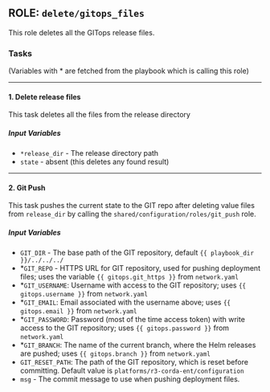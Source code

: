 ## ROLE: `delete/gitops_files`
This role deletes all the GITops release files.

### Tasks
(Variables with * are fetched from the playbook which is calling this role)

---

#### 1. Delete release files
This task deletes all the files from the release directory
##### Input Variables
- `*release_dir` - The release directory path
- `state` - absent (this deletes any found result)

---

#### 2. Git Push
This task pushes the current state to the GIT repo after deleting value files from `release_dir` by calling the `shared/configuration/roles/git_push` role.
##### Input Variables
- `GIT_DIR` - The base path of the GIT repository, default `{{ playbook_dir }}/../../../`
- *`GIT_REPO` - HTTPS URL for GIT repository, used for pushing deployment files; uses the variable `{{ gitops.git_https }}` from `network.yaml`
- *`GIT_USERNAME`: Username with access to the GIT repository; uses `{{ gitops.username }}` from `network.yaml`
- *`GIT_EMAIL`: Email associated with the username above; uses `{{ gitops.email }}` from `network.yaml`
- *`GIT_PASSWORD`: Password (most of the time access token) with write access to the GIT repository; uses `{{ gitops.password }}` from `network.yaml`
- *`GIT_BRANCH`: The name of the current branch, where the Helm releases are pushed; uses `{{ gitops.branch }}` from `network.yaml`
 - `GIT_RESET_PATH`: The path of the GIT repository, which is reset before committing. Default value is `platforms/r3-corda-ent/configuration`
 - `msg` - The commit message to use when pushing deployment files.
